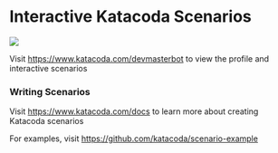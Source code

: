 # Interactive Katacoda Scenarios

[![](http://shields.katacoda.com/katacoda/devmasterbot/count.svg)](https://www.katacoda.com/devmasterbot "Get your profile on Katacoda.com")

Visit https://www.katacoda.com/devmasterbot to view the profile and interactive scenarios

### Writing Scenarios
Visit https://www.katacoda.com/docs to learn more about creating Katacoda scenarios

For examples, visit https://github.com/katacoda/scenario-example
